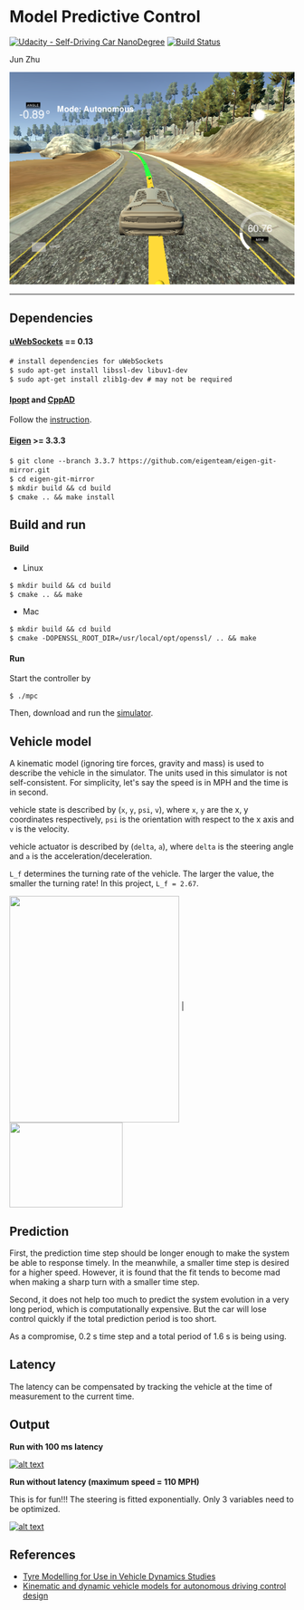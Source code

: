 # Model Predictive Control
[![Udacity - Self-Driving Car NanoDegree](https://s3.amazonaws.com/udacity-sdc/github/shield-carnd.svg)](http://www.udacity.com/drive)
[![Build Status](https://travis-ci.org/zhujun98/control.svg?branch=master)](https://travis-ci.org/zhujun98/control)

Jun Zhu

![](misc/highlight.png)

---

## Dependencies

#### [uWebSockets](https://github.com/uNetworking/uWebSockets) == 0.13

```shell script
# install dependencies for uWebSockets
$ sudo apt-get install libssl-dev libuv1-dev
$ sudo apt-get install zlib1g-dev # may not be required
```

#### [Ipopt](https://projects.coin-or.org/Ipopt) and [CppAD](https://www.coin-or.org/CppAD/)
  
Follow the [instruction](https://github.com/udacity/CarND-MPC-Project/blob/master/install_Ipopt_CppAD.md).

#### [Eigen](http://eigen.tuxfamily.org/index.php?title=Main_Page) >= 3.3.3

```shell script
$ git clone --branch 3.3.7 https://github.com/eigenteam/eigen-git-mirror.git
$ cd eigen-git-mirror
$ mkdir build && cd build
$ cmake .. && make install
```

## Build and run

#### Build

- Linux

```shell script
$ mkdir build && cd build
$ cmake .. && make
```

- Mac

```shell script
$ mkdir build && cd build
$ cmake -DOPENSSL_ROOT_DIR=/usr/local/opt/openssl/ .. && make
```

#### Run

Start the controller by

```shell script
$ ./mpc
```

Then, download and run the [simulator](https://github.com/udacity/self-driving-car-sim/releases/tag/v1.45).


## Vehicle model

A kinematic model (ignoring tire forces, gravity and mass)  is used to describe the vehicle in the simulator. The units used in this simulator is not self-consistent. For simplicity, let's say the speed is in MPH and the time is in second.

vehicle state is described by (`x`, `y`, `psi`, `v`), where `x`, `y` are the x, y coordinates respectively, `psi` is the orientation with respect to the x axis and `v` is the velocity.

vehicle actuator is described by (`delta`, `a`), where `delta` is the steering angle and `a` is the acceleration/deceleration.

`L_f` determines the turning rate of the vehicle. The larger the value, the smaller the turning rate! In this project, `L_f = 2.67`.

<img src="misc/vehicle_model_illustration.png" width="300" height="400" align="middle" />  |  <img src="misc/dynamic_model.jpg" width="200" height="150" align="middle" />
 

## Prediction
First, the prediction time step should be longer enough to make the system be able to response timely. In the meanwhile, a smaller time step is desired for a higher speed. However, it is found that the fit tends to become mad when making a sharp turn with a smaller time step.

Second, it does not help too much to predict the system evolution in a very long period, which is computationally expensive. But the car will lose control quickly if the total prediction period is too short.

As a compromise, 0.2 s time step and a total period of 1.6 s is being using.

## Latency
The latency can be compensated by tracking the vehicle at the time of measurement to the current time.

## Output

__Run with 100 ms latency__

 [![alt text](http://img.youtube.com/vi/jSb7Ez4U58k/0.jpg)](https://youtu.be/jSb7Ez4U58k)

__Run without latency (maximum speed = 110 MPH)__

This is for fun!!! The steering is fitted exponentially. Only 3 variables need to be optimized.

 [![alt text](http://img.youtube.com/vi/RgOTkCFyyvU/0.jpg)](https://youtu.be/RgOTkCFyyvU)

 
## References

* [Tyre Modelling for Use in Vehicle Dynamics Studies](10.4271/870421)
* [Kinematic and dynamic vehicle models for autonomous driving control design](http://ieeexplore.ieee.org/document/7225830/)
